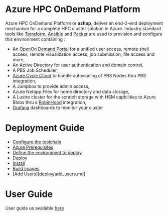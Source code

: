 # Azure HPC OnDemand Platform
Azure HPC OnDemand Platform or **azhop**, deliver an end-2-end deployment mechanism for a complete HPC cluster solution in Azure. Industry standard tools like [Terraform](https://www.terraform.io/), [Ansible](https://www.ansible.com/) and [Packer](https://www.packer.io/) are used to provision and configure this environment containing :

- An [OpenOn Demand Portal](https://osc.github.io/ood-documentation/master/) for a unified user access, remote shell access, remote visualization access, job submission, file access and more,
- An Active Directory for user authentication and domain control,
- A PBS Job Scheduler,
- [Azure Cycle Cloud](https://docs.microsoft.com/en-us/azure/cyclecloud/?view=cyclecloud-8) to handle autoscaling of PBS Nodes thru PBS integration,
- A Jumpbox to provide admin access,
- Azure Netapp Files for home directory and data storage,
- A Lustre cluster for the scratch storage with HSM capbilities to Azure Blobs thru a [RobinHood](https://github.com/cea-hpc/robinhood) integration,
- [Grafana](https://grafana.com/) dashboards to monitor your cluster

# Deployment Guide
 - [Configure the toolchain](deploy/configure_toolchain.md)
 - [Azure Prerequisites](deploy/azure_prereqs.md)
 - [Define the environment to deploy](deploy/define_environment.md)
 - [Deploy](deploy/deploy.md)
 - [Install](deploy/install.md)
 - [Build Images](deploy/build_images.md)
 - [Add Users][deploy/add_users.md]

# User Guide
User guide us available [here](user_guide/user_guide.md)